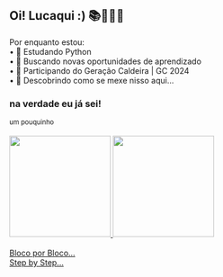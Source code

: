 ## Oi! Lucaqui :) 📚👨🏻‍💻

 Por enquanto estou: <br>
• 🌱 Estudando Python <br>
• 🔭 Buscando novas oportunidades de aprendizado <br>
• 🚀 Participando do Geração Caldeira | GC 2024 <br>
• 🎱 Descobrindo como se mexe nisso aqui...
<h3>na verdade eu já sei!</h3> 
<small>um pouquinho</small>

<br>
<br>

<div>
<a href="https://github.com/LuKnali">
<img loading="lazy" height="180em" src="https://github-readme-stats.vercel.app/api/top-langs/?username=LuKnali&layout=compact&langs_count=7&theme=dracula"/>
<img loading="lazy" height="180em" src="https://github-readme-stats.vercel.app/api?username=LuKnali&show_icons=true&theme=dracula&include_all_commits=true&count_private=true"/>
</div>

<br>
Bloco por Bloco... <br>
Step by Step...
